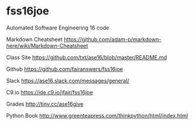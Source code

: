 # fss16joe
Automated Software Engineering 16 code

Markdown Cheatsheet https://github.com/adam-p/markdown-here/wiki/Markdown-Cheatsheet

Class Site https://github.com/txt/ase16/blob/master/README.md

Github https://github.com/fairanswers/fss16joe

Slack https://ase16.slack.com/messages/general/ 

C9.io https://ide.c9.io/jfair/fss16joe

Grades http://tiny.cc/ase16give

Python Book http://www.greenteapress.com/thinkpython/html/index.html

